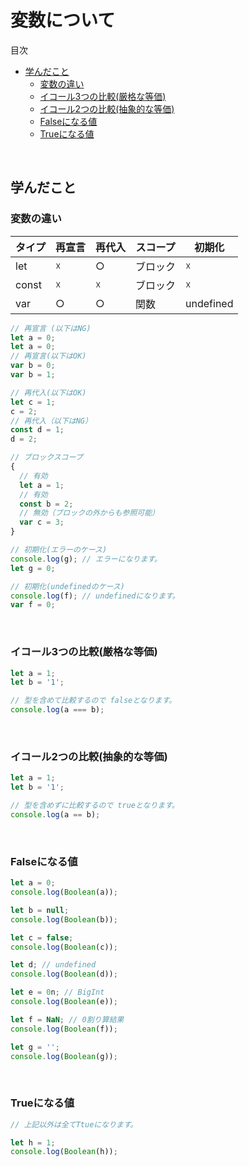# 変数について

<!-- START doctoc generated TOC please keep comment here to allow auto update -->
<!-- DON'T EDIT THIS SECTION, INSTEAD RE-RUN doctoc TO UPDATE -->
目次

- [学んだこと](#%E5%AD%A6%E3%82%93%E3%81%A0%E3%81%93%E3%81%A8)
  - [変数の違い](#%E5%A4%89%E6%95%B0%E3%81%AE%E9%81%95%E3%81%84)
  - [イコール3つの比較(厳格な等価)](#%E3%82%A4%E3%82%B3%E3%83%BC%E3%83%AB3%E3%81%A4%E3%81%AE%E6%AF%94%E8%BC%83%E5%8E%B3%E6%A0%BC%E3%81%AA%E7%AD%89%E4%BE%A1)
  - [イコール2つの比較(抽象的な等価)](#%E3%82%A4%E3%82%B3%E3%83%BC%E3%83%AB2%E3%81%A4%E3%81%AE%E6%AF%94%E8%BC%83%E6%8A%BD%E8%B1%A1%E7%9A%84%E3%81%AA%E7%AD%89%E4%BE%A1)
  - [Falseになる値](#false%E3%81%AB%E3%81%AA%E3%82%8B%E5%80%A4)
  - [Trueになる値](#true%E3%81%AB%E3%81%AA%E3%82%8B%E5%80%A4)

<!-- END doctoc generated TOC please keep comment here to allow auto update -->
<br>


## 学んだこと
### 変数の違い

| タイプ   | 再宣言 | 再代入 | スコープ | 初期化       |
| ----- | --- | --- | ---- | --------- |
| let   | ☓   | ○   | ブロック | ☓         |
| const | ☓   | ☓   | ブロック | ☓         |
| var   | ○   | ○   | 関数   | undefined |

```javascript
// 再宣言 (以下はNG)
let a = 0;
let a = 0;
// 再宣言(以下はOK)
var b = 0;
var b = 1;

// 再代入(以下はOK)
let c = 1;
c = 2;
// 再代入（以下はNG）
const d = 1;
d = 2;

// ブロックスコープ
{
  // 有効
  let a = 1;
  // 有効
  const b = 2;
  // 無効（ブロックの外からも参照可能）
  var c = 3;
}

// 初期化(エラーのケース)
console.log(g); // エラーになります。
let g = 0;

// 初期化(undefinedのケース)
console.log(f); // undefinedになります。
var f = 0;
```
<br>

### イコール3つの比較(厳格な等価)
```javascript
let a = 1;
let b = '1';

// 型を含めて比較するので falseとなります。
console.log(a === b);
```
<br>

### イコール2つの比較(抽象的な等価)
```javascript
let a = 1;
let b = '1';

// 型を含めずに比較するので trueとなります。
console.log(a == b);
```
<br>

### Falseになる値
```javascript
let a = 0;
console.log(Boolean(a));

let b = null;
console.log(Boolean(b));

let c = false;
console.log(Boolean(c));

let d; // undefined
console.log(Boolean(d));

let e = 0n; // BigInt
console.log(Boolean(e));

let f = NaN; // 0割り算結果
console.log(Boolean(f));

let g = '';
console.log(Boolean(g));
```
<br>

### Trueになる値
```javascript
// 上記以外は全てTtueになります。

let h = 1;
console.log(Boolean(h));
```
<br>
